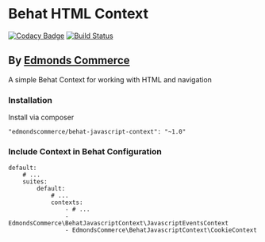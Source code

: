# Behat HTML Context

[![Codacy Badge](https://api.codacy.com/project/badge/Grade/155668a485344c03b483c395e7a938dd)](https://app.codacy.com/app/edmondscommerce/behat-javascript-context?utm_source=github.com&utm_medium=referral&utm_content=edmondscommerce/behat-javascript-context&utm_campaign=badger)
[![Build Status](https://travis-ci.org/edmondscommerce/behat-javascript-context.svg?branch=master)](https://travis-ci.org/edmondscommerce/behat-javascript-context)

## By [Edmonds Commerce](https://www.edmondscommerce.co.uk)

A simple Behat Context for working with HTML and navigation

### Installation

Install via composer

    "edmondscommerce/behat-javascript-context": "~1.0"

### Include Context in Behat Configuration
        
    default:
        # ...
        suites:
            default:
                # ...
                contexts:
                    - # ...
                    - EdmondsCommerce\BehatJavascriptContext\JavascriptEventsContext
                    - EdmondsCommerce\BehatJavascriptContext\CookieContext
                    
